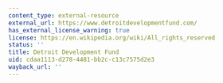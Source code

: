 ```yaml
---
content_type: external-resource
external_url: https://www.detroitdevelopmentfund.com/
has_external_license_warning: true
license: https://en.wikipedia.org/wiki/All_rights_reserved
status: ''
title: Detroit Development Fund
uid: cdaa1113-d278-4481-bb2c-c13c7575d2e3
wayback_url: ''
---
```

